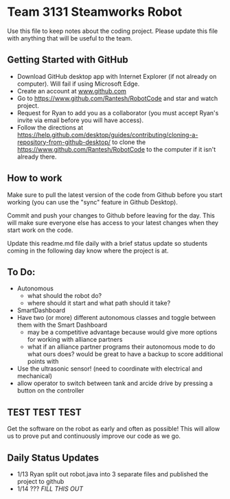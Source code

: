 # Team 3131 Steamworks Robot

Use this file to keep notes about the coding project. Please update this file with anything that will be useful to the team.

## Getting Started with GitHub
* Download GitHub desktop app with Internet Explorer (if not already on computer).  Will fail if using Microsoft Edge.
* Create an account at www.github.com
* Go to https://www.github.com/Rantesh/RobotCode and star and watch project.
* Request for Ryan to add you as a collaborator (you must accept Ryan's invite via email before you will have access).
* Follow the directions at https://help.github.com/desktop/guides/contributing/cloning-a-repository-from-github-desktop/ to clone the https://www.github.com/Rantesh/RobotCode to the computer if it isn't already there.


## How to work

Make sure to pull the latest version of the code from Github before you start working (you can use the "sync" feature in Github Desktop). 

Commit and push your changes to Github before leaving for the day. This will make sure everyone else has access to your latest changes when they start work on the code.

Update this readme.md file daily with a brief status update so students coming in the following day know where the project is at.


## To Do:
* Autonomous
   * what should the robot do?
   * where should it start and what path should it take?
* SmartDashboard
* Have two (or more) different autonomous classes and toggle between them with the Smart Dashboard
  * may be a competitive advantage because would give more options for working with alliance partners
  * what if an alliance partner programs their autonomous mode to do what ours does? would be great to have a backup to score additional points with
* Use the ultrasonic sensor! (need to coordinate with electrical and mechanical)
* allow operator to switch between tank and arcide drive by pressing a button on the controller

## TEST TEST TEST

Get the software on the robot as early and often as possible! This will allow us to prove put and continuously improve our code as we go.

## Daily Status Updates
* 1/13 Ryan split out robot.java into 3 separate files and published the project to github
* 1/14 ??? *FILL THIS OUT*
